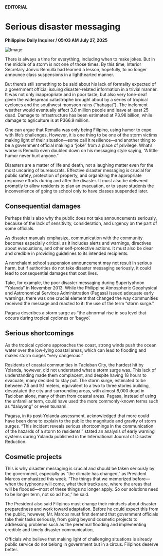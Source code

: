 **EDITORIAL**

# Serious disaster messaging

****Philippine Daily Inquirer / 05:03 AM July 27, 2025****

![Image](https://raw.githubusercontent.com/github-jl14/scrapy_api/refs/heads/main/images/editorial07272025.png)

There is always a time for everything, including when to make jokes. But in the middle of a storm is not one of those times. By this time, Interior Secretary Jonvic Remulla had learned a lesson, hopefully, to no longer announce class suspensions in a lighthearted manner.

But there’s still something to be said about his lack of formality expected of a government official issuing disaster-related information in a trivial manner. It was not only inappropriate and in poor taste, but also very tone-deaf given the widespread catastrophe brought about by a series of tropical cyclones and the southwest monsoon rains (“habagat”). The inclement weather would eventually affect 3.8 million people and leave at least 25 dead. Damage to infrastructure has been estimated at P3.98 billion, while damage to agriculture is at P366.9 million.

One can argue that Remulla was only being Filipino, using humor to cope with life’s challenges. However, it is one thing to be one of the storm victims making light of their situation—some call it resilience—and another thing to be a government official making a “joke” from a place of privilege. What’s worse is Remulla even doubled down on his messaging style saying, “A little humor never hurt anyone.”

Disasters are a matter of life and death, not a laughing matter even for the most uncaring of bureaucrats. Effective disaster messaging is crucial for public safety, protection of property, and organizing the appropriate response efforts during and after the disaster. It must also be delivered promptly to allow residents to plan an evacuation, or to spare students the inconvenience of going to school only to have classes suspended later.

## Consequential damages

Perhaps this is also why the public does not take announcements seriously, because of the lack of sensitivity, consideration, and urgency on the part of some officials.

As disaster manuals emphasize, communication with the community becomes especially critical, as it includes alerts and warnings, directives about evacuations, and other self-protective actions. It must also be clear and credible in providing guidelines to its intended recipients.

A nonchalant school suspension announcement may not result in serious harm, but if authorities do not take disaster messaging seriously, it could lead to consequential damages that cost lives.

Take, for example, the poor disaster messaging during Supertyphoon “Yolanda” in November 2013. While the Philippine Atmospheric Geophysical and Astronomical Services Administration (Pagasa) issued adequate early warnings, there was one crucial element that changed the way communities received the message and reacted to it: the use of the term “storm surge.”

Pagasa describes a storm surge as “the abnormal rise in sea level that occurs during tropical cyclones or ‘bagyo’.

## Serious shortcomings

As the tropical cyclone approaches the coast, strong winds push the ocean water over the low-lying coastal areas, which can lead to flooding and makes storm surges “very dangerous.”

Residents of coastal communities in Tacloban City, the hardest hit by Yolanda, however, did not understand what a storm surge was. This lack of understanding made them complacent, and despite having 18 hours to evacuate, many decided to stay put. The storm surge, estimated to be between 7.5 and 9.1 meters, equivalent to a two to three stories building, devastated the city and surrounding areas, with almost 6,000 dead in Tacloban alone, many of them from coastal areas. Pagasa, instead of using the unfamiliar term, could have used the more commonly-known terms such as “daluyong” or even tsunami.

Pagasa, in its post-Yolanda assessment, acknowledged that more could have been done to explain to the public the magnitude and gravity of storm surges. “This incident reveals serious shortcomings in the communication of the hazards of a storm to residents,” stated an analysis of early warning systems during Yolanda published in the International Journal of Disaster Reduction.

## Cosmetic projects

This is why disaster messaging is crucial and should be taken seriously by the government, especially as “the climate has changed,” as President Marcos emphasized this week. “The things that we memorized before—when the typhoons will come, what their tracks are, where the areas that will be flooded—most of these things no longer apply. So our solutions need to be longer term, not so ad hoc,” he said.

The President also said Filipinos must change their mindsets about disaster preparedness and work toward adaptation. Before he could expect this from the public, however, Mr. Marcos must first demand that government officials take their tasks seriously, from going beyond cosmetic projects to addressing problems such as the perennial flooding and implementing credible and timely disaster communication,

Officials who believe that making light of challenging situations is already public service do not belong in government but in a circus. Filipinos deserve better.
